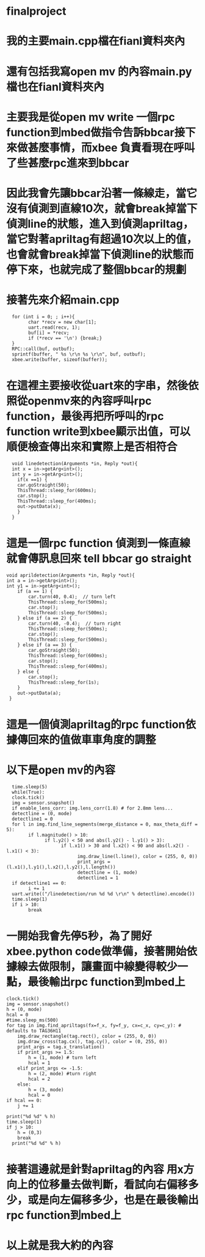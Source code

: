 # finalproject
# 我的主要main.cpp檔在fianl資料夾內
# 還有包括我寫open mv 的內容main.py檔也在fianl資料夾內

# 主要我是從open mv write 一個rpc function到mbed做指令告訴bbcar接下來做甚麼事情，而xbee 負責看現在呼叫了些甚麼rpc進來到bbcar
# 因此我會先讓bbcar沿著一條線走，當它沒有偵測到直線10次，就會break掉當下偵測line的狀態，進入到偵測apriltag，當它對著apriltag有超過10次以上的值，也會就會break掉當下偵測line的狀態而停下來，也就完成了整個bbcar的規劃
# 接著先來介紹main.cpp
     
      for (int i = 0; ; i++){
            char *recv = new char[1];
            uart.read(recv, 1);
            buf[i] = *recv;
            if (*recv == '\n') {break;}
      }
      RPC::call(buf, outbuf);
      sprintf(buffer, " %s \r\n %s \r\n", buf, outbuf);
      xbee.write(buffer, sizeof(buffer));

# 在這裡主要接收從uart來的字串，然後依照從openmv來的內容呼叫rpc function，最後再把所呼叫的rpc function write到xbee顯示出值，可以順便檢查傳出來和實際上是否相符合
      void linedetection(Arguments *in, Reply *out){
      int x = in->getArg<int>();
      int y = in->getArg<int>();
        if(x ==1) {
        car.goStraight(50);
        ThisThread::sleep_for(600ms);
        car.stop();
        ThisThread::sleep_for(400ms);
        out->putData(x);
        }
      }
# 這是一個rpc function 偵測到一條直線就會傳訊息回來 tell bbcar go straight
    void aprildetection(Arguments *in, Reply *out){
    int a = in->getArg<int>();
    int y1 = in->getArg<int>();
        if (a == 1) {
            car.turn(40, 0.4);  // turn left
            ThisThread::sleep_for(500ms);
            car.stop();
            ThisThread::sleep_for(500ms);
        } else if (a == 2) {
            car.turn(40, -0.4);  // turn right
            ThisThread::sleep_for(500ms);
            car.stop();
            ThisThread::sleep_for(500ms); 
        } else if (a == 3) {
            car.goStraight(50);
            ThisThread::sleep_for(600ms);
            car.stop();
            ThisThread::sleep_for(400ms);
        } else {
            car.stop();
            ThisThread::sleep_for(1s);
        }
        out->putData(a);
     }
# 這是一個偵測apriltag的rpc function依據傳回來的值做車車角度的調整

# 以下是open mv的內容
      time.sleep(5)
      while(True):
      clock.tick()
      img = sensor.snapshot()
      if enable_lens_corr: img.lens_corr(1.8) # for 2.8mm lens...
      detectline = (0, mode)
      detectline1 = 0
      for l in img.find_line_segments(merge_distance = 0, max_theta_diff = 5):
            if l.magnitude() > 10:
                  if l.y2() < 50 and abs(l.y2() - l.y1() > 3):
                        if l.x1() > 30 and l.x2() < 90 and abs(l.x2() - l.x1() < 3):
                              img.draw_line(l.line(), color = (255, 0, 0))
                              print_args = (l.x1(),l.y1(),l.x2(),l.y2(),l.length())
                              detectline = (1, mode)
                              detectline1 = 1
      if detectline1 == 0:
            i += 1
      uart.write(("/linedetection/run %d %d \r\n" % detectline).encode())
      time.sleep(1)
      if i > 10:
            break
 # 一開始我會先停5秒，為了開好xbee.python code做準備，接著開始依據線去做限制，讓畫面中線變得較少一點，最後輸出rpc function到mbed上

    clock.tick()
    img = sensor.snapshot()
    h = (0, mode)
    hcal = 0
    #time.sleep_ms(500)
    for tag in img.find_apriltags(fx=f_x, fy=f_y, cx=c_x, cy=c_y): # defaults to TAG36H11
        img.draw_rectangle(tag.rect(), color = (255, 0, 0))
        img.draw_cross(tag.cx(), tag.cy(), color = (0, 255, 0))
        print_args = tag.x_translation()
        if print_args >= 1.5:
            h = (1, mode) # turn left
            hcal = 1
        elif print_args <= -1.5:
            h = (2, mode) #turn right
            hcal = 2
        else:
            h = (3, mode)
            hcal = 0
    if hcal == 0:
        j += 1
    
    print("%d %d" % h)
    time.sleep(1)
    if j > 10:
        h = (0,3)
        break
      print("%d %d" % h)
      
  # 接著這邊就是針對apriltag的內容 用x方向上的位移量去做判斷，看試向右偏移多少，或是向左偏移多少，也是在最後輸出rpc function到mbed上
  # 以上就是我大約的內容
  

